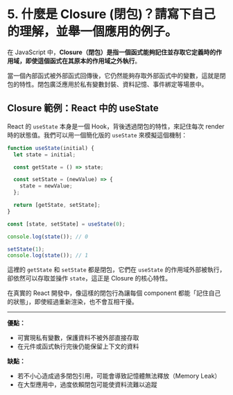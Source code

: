 # 5. 什麼是 Closure (閉包)？請寫下自己的理解，並舉一個應用的例子。

在 JavaScript 中，**Closure（閉包）是指一個函式能夠記住並存取它定義時的作用域，即使這個函式在其原本的作用域之外執行**。

當一個內部函式被外部函式回傳後，它仍然能夠存取外部函式中的變數，這就是閉包的特性。閉包廣泛應用於私有變數封裝、資料記憶、事件綁定等場景中。

## Closure 範例：React 中的 useState

React 的 `useState` 本身是一個 Hook，背後透過閉包的特性，來記住每次 render 時的狀態值。我們可以用一個簡化版的 `useState` 來模擬這個機制：

```js
function useState(initial) {
  let state = initial;

  const getState = () => state;

  const setState = (newValue) => {
    state = newValue;
  };

  return [getState, setState];
}

const [state, setState] = useState(0);

console.log(state()); // 0

setState(1);
console.log(state()); // 1
```

這裡的 `getState` 和 `setState` 都是閉包，它們在 `useState` 的作用域外部被執行，卻依然可以存取並操作 `state`，這正是 Closure 的核心特性。

在真實的 React 開發中，像這樣的閉包行為讓每個 component 都能「記住自己的狀態」，即使經過重新渲染，也不會互相干擾。

---

**優點：**

- 可實現私有變數，保護資料不被外部直接存取
- 在元件或函式執行完後仍能保留上下文的資料

**缺點：**

- 若不小心造成過多閉包引用，可能會導致記憶體無法釋放（Memory Leak）
- 在大型應用中，過度依賴閉包可能使資料流難以追蹤
